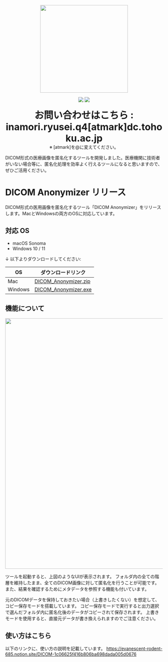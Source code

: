 <p align="center">
  <img src="https://github.com/user-attachments/assets/147d226e-982b-4483-a8ab-505c125927de" width="280">
</p>


<p align="center">
  <img src="https://visitor-badge.laobi.icu/badge?page_id=ryusei-inamori.DICOM_Anonymizer" />
  <img src="https://img.shields.io/github/stars/ryusei-inamori/DICOM_Anonymizer?style=social" />
</p>

<p align="center">
  <strong style="font-size:30px;">お問い合わせはこちら : inamori.ryusei.q4[atmark]dc.tohoku.ac.jp</strong>  <br>※ [atmark]を@に変えてください。
</p>

DICOM形式の医療画像を匿名化するツールを開発しました。医療機関に技術者がいない場合等に、匿名化処理を効率よく行えるツールになると思いますので、ぜひご活用ください。


# DICOM Anonymizer リリース

DICOM形式の医用画像を匿名化するツール「DICOM Anonymizer」をリリースします。MacとWindowsの両方のOSに対応しています。

## **対応 OS**
- macOS Sonoma
- Windows 10 / 11

↓ 以下よりダウンロードしてください:

| OS | ダウンロードリンク |
|----|-------------------|
| Mac | [DICOM_Anonymizer.zip](https://github.com/ryusei-inamori/DICOM_Anonymizer/releases/download/v1.0.0/DICOM_Anonymizer.zip) |
| Windows | [DICOM_Anonymizer.exe](https://github.com/ryusei-inamori/DICOM_Anonymizer/releases/download/v1.0.0/DICOM_Anonymizer.exe) |

## 機能について

<p align="center">
  <img src="https://github.com/user-attachments/assets/36fdd630-ff45-4ebb-a0b4-82ac38e78f7c" width="800">
</p>

ツールを起動すると、上図のようなUIが表示されます。
フォルダ内の全ての階層を維持したまま、全てのDICOM画像に対して匿名化を行うことが可能です。
また、結果を確認するためにメタデータを参照する機能も付いています。

元のDICOMデータを保持しておきたい場合（上書きしたくない）を想定して、コピー保存モードを搭載しています。
コピー保存モードで実行すると出力選択で選んだフォルダ内に匿名化後のデータがコピーされて保存されます。
上書きモードを使用すると、直接元データが書き換えられますのでご注意ください。


## 使い方はこちら

以下のリンクに、使い方の説明を記載しています。
https://evanescent-rodent-685.notion.site/DICOM-1c06625f416b806ba698dada005d0676
